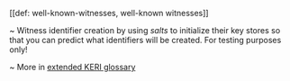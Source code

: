 [[def: well-known-witnesses, well-known witnesses]]

~ Witness identifier creation by using _salts_ to initialize their key stores so that you can predict what identifiers will be created. For testing purposes only!

~ More in <a href="https://weboftrust.github.io/WOT-terms/docs/glossary/well-known-witnesses">extended KERI glossary</a>
